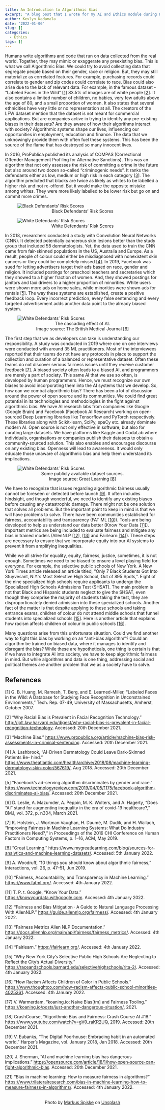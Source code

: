 ```yaml
---
title: An Introduction to Algorithmic Bias
excerpt: "A blog post that I wrote for my AI and Ethics module during my Master's"
author: Kevlyn Kadamala
date: '2022-01-06'
slug: []
categories:
  - Ethics
tags: []
---
```


Humans write algorithms and code that run on data collected from the
real world. Together, they may mimic or exaggerate any preexisting bias.
This is what we call Algorithmic Bias. We could try to avoid collecting
data that segregate people based on their gender, race or religion. But,
they may still materialize as correlated features. For example,
purchasing records could correlate to gender and zip codes could
correlate to race. Bias could also arise due to the lack of relevant
data. For example, in the famous dataset - “Labeled Faces in the Wild”
[[1]](#1) 83.5% of images are of white people [[2]](#2). It also contains a
limited number of children, no babies, very few adults above the age of
80, and a small proportion of women. It also states that several
ethnicities have very little or no representation at all. The creators
of the LFW dataset mention that the dataset is not meant for commercial
applications. But are companies active in trying to identify any
pre-existing biases in their datasets? Are they aware of how their
algorithms interact with society? Algorithmic systems shape our lives,
influencing our opportunities in employment, education and finance. The
data that we unknowingly provide them with often fuel these systems.
This has been the source of the flame that has destroyed so many
innocent lives.

In 2016, ProPublica published its analysis of COMPAS (Correctional
Offender Management Profiling for Alternative Sanctions). This was an
algorithm that not only assesses the risk of committing a crime in the
future but also around two dozen so-called “criminogenic needs”. It
ranks the defendants either as low, medium or high risk in each category
[[3]](#3). The algorithm predicted that blacks are twice as likely as whites
to be labelled a higher risk and not re-offend. But it would make the
opposite mistake among whites. They were more likely labelled to be
lower risk but go on and commit more crimes.

<figure>
<img src="images/black-defendant.png" id="fig:black" alt="Black Defendants’ Risk Scores" /><figcaption style="text-align: center" aria-hidden="true">Black Defendants’ Risk Scores</figcaption>
</figure>

<figure>
<img src="images/white-defendant.png" id="fig:white" alt="White Defendants’ Risk Scores" /><figcaption style="text-align: center" aria-hidden="true">White Defendants’ Risk Scores</figcaption>
</figure>

In 2018, researchers conducted a study with Convolution Neural Networks
(CNN). It detected potentially cancerous skin lesions better than the
study group that included 58 dermatologists. Yet, the data used to train
the CNN came from fair-skinned populations in the US, Australia and
Europe. As a result, people of colour could either be misdiagnosed with
nonexistent skin cancers or they could be completely missed [[4]](#4). In
2019, Facebook was sued for letting advertisers target their ads based
on race, gender and religion. It included postings for preschool
teachers and secretaries which they showed to a higher fraction of
women. And, they showed postings for janitors and taxi drivers to a
higher proportion of minorities. White users were shown more ads on home
sales, while minorities were shown ads for rentals [[5]](#5). The way these
systems are established, create a positive feedback loop. Every
incorrect prediction, every false sentencing and every targeted
advertisement adds another data point to the already biased system.

<figure>
<img src="images/bmj.jpg" id="fig:white" alt="White Defendants’ Risk Scores" /><figcaption style="text-align: center" aria-hidden="true">The cascading effect of AI.
<br />
Image source: The British Medical Journal <a href="#6">[6]</a></figcaption>
</figure>

The first step that we as developers can take is understanding our
responsibility. A study was conducted in 2019 where one on one
interviews were conducted with around 35 ML practitioners. Most of the
interviewees reported that their teams do not have any protocols in
place to support the collection and curation of a balanced or
representative dataset. Often these teams do not discover serious
fairness issues until they receive customer feedback [[7]](#7). A biased
society often leads to a biased AI, and programmers are merely a part of
society. This same AI that we use so often, is developed by human
programmers. Hence, we must recognize our own biases to avoid
incorporating them into the AI systems that we develop. So, how can we
combat algorithmic bias? There has been a lot of discussion around the
power of open source and its communities. We could find great potential
in its technologies and methodologies in the fight against algorithmic
bias. We have AI research labs from companies like Google (Google Brain)
and Facebook (Facebook AI Research) working on open-sourced Deep
Learning libraries like Tensorflow and PyTorch respectively. These
libraries along with Scikit-learn, SciPy, spaCy etc. already dominate
modern AI. Open source is not only effective in software, but also for
curating large datasets. We have platforms like Kaggle and CodaLab where
individuals, organisations or companies publish their datasets to obtain
a community-sourced solution. This also enables and encourages discourse
on any existing bias. Openness will lead to awareness. It would only
educate those unaware of algorithmic bias and help them understand its
implications.

<figure>
<img src="images/datasets.png" id="fig:white" alt="White Defendants’ Risk Scores" /><figcaption style="text-align: center" aria-hidden="true">Some publicly available dataset sources.
<br />
Image source: Great Learning <a href="#8">[8]</a></figcaption>
</figure>

We have to recognize that issues regarding algorithmic fairness usually
cannot be foreseen or detected before launch [[9]](#9). It often includes
hindsight, and though wonderful, we need to identify any existing biases
before causing any catastrophic damage. There might not be one solution
that solves all problems. But the important point to keep in mind is
that we will have problems to solve. There have been communities
established for fairness, accountability and transparency (FAT ML
[[10]](#10)). Tools are being developed to help us understand our data better
(Know Your Data [[11]](#11)). Important metrics are being included to
evaluate fairness and mitigate any bias in trained models (AllenNLP
[[12]](#12), [[13]](#13) and Fairlearn [[14]](#14)). These steps are necessary to
ensure that we incorporate equity into our AI systems to prevent it from
amplifying inequalities.

While we all strive for equality, equity, fairness, justice, sometimes,
it is not enough. Sometimes we need to be biased to ensure a level
playing field for everyone. For example, the selective public schools of
New York. A New York Times article released an article titled, “Only 7
Black Students Got Into Stuyvesant, N.Y.’s Most Selective High School,
Out of 895 Spots,”. Eight of the nine specialized high schools require
applicants to undergo the Specialized High Schools Admissions Test
(SHSAT). The main problem is not that Black and Hispanic students
neglect to give the SHSAT, even though they comprise the majority of
students taking the test, they are disproportionately denied admission
into these specialized schools. Another fact of the matter is that
despite applying to these schools and taking entrance exams, children of
colour do not attend middle schools that funnel students into
specialized schools [[15]](#15). Here is another article that explains how
racism affects children of colour in public schools [[16]](#16).

Many questions arise from this unfortunate situation. Could we find
another way to fight this bias by working on an “anti-bias algorithm”?
Could an algorithm be trained on biased data, where it manages to
identify and disregard the bias? While these are hypotheticals, one
thing is certain is that if we have to integrate AI into society, we
have to keep algorithmic fairness in mind. But while algorithms and data
is one thing, addressing social and political themes are another problem
that we as a society have to solve.

## References

<a name="1"></a>[1] G. B. Huang, M. Ramesh, T. Berg, and E. Learned-Miller, “Labeled Faces in the Wild: A Database for Studying Face Recognition in Unconstrained Environments,” Tech. Rep. 07-49, University of Massachusetts, Amherst, October 2007.

<a name="2"></a>[2] “Why Racial Bias is Prevalent in Facial Recognition Technology.” <a target="_blank" href="http://jolt.law.harvard.edu/digest/why-racial-bias-is-prevalent-in-facial-recognition-technology">http://jolt.law.harvard.edu/digest/why-racial-bias-is-prevalent-in-facial-recognition-technology</a>. Accessed: 20th December 2021.

<a name="3"></a>[3] “Machine Bias.” <a target="_blank" href="https://www.propublica.org/article/machine-bias-risk-assessments-in-criminal-sentencing">https://www.propublica.org/article/machine-bias-risk-assessments-in-criminal-sentencing</a>. Accessed: 20th December 2021.

<a name="4"></a>[4] A. Lashbrook, “AI-Driven Dermatology Could Leave Dark-Skinned Patients Be-
hind.” <a target="_blank" href="https://www.theatlantic.com/health/archive/2018/08/machine-learning-dermatology-skin-color/567619/">https://www.theatlantic.com/health/archive/2018/08/machine-learning-dermatology-skin-color/567619/</a>, Aug 2018. Accessed: 20th December 2021.

<a name="5"></a>[5] “Facebook’s ad-serving algorithm discriminates by gender and race.” <a target="_blank" href="https://www.technologyreview.com/2019/04/05/1175/facebook-algorithm-discriminates-ai-bias/">https://www.technologyreview.com/2019/04/05/1175/facebook-algorithm-discriminates-ai-bias/</a>. Accessed: 20th December 2021.

<a name="6"></a>[6] D. Leslie, A. Mazumder, A. Peppin, M. K. Wolters, and A. Hagerty, “Does “AI” stand for augmenting inequality in the era of covid-19 healthcare?,” BMJ, vol. 372, p. n304, March 2021.

<a name="7"></a>[7] K. Holstein, J. Wortman Vaughan, H. Daumé, M. Dudik, and H. Wallach, “Improving Fairness in Machine Learning Systems: What Do Industry Practitioners Need?,” in Proceedings of the 2019 CHI Conference on Human Factors in Computing Systems, p. 1–16, ACM, May 2019.

<a name="8"></a>[8] “Great Learning.” <a target="_blank" href="https://www.mygreatlearning.com/blog/sources-for-analytics-and-machine-learning-datasets/">https://www.mygreatlearning.com/blog/sources-for-analytics-and-machine-learning-datasets/</a>. Accessed: 5th January 2022.

<a name="9"></a>[9] A. Woodruff, “10 things you should know about algorithmic fairness,” Interactions, vol. 26, p. 47–51, Jun 2019.

<a name="10"></a>[10] “Fairness, Accountability, and Transparency in Machine Learning.” <a target="_blank" href="https://www.fatml.org/">https://www.fatml.org/</a>. Accessed: 4th January 2022.

<a name="11"></a>[11] T. P. t. Google, “Know Your Data.” <a target="_blank" href="https://knowyourdata.withgoogle.com">https://knowyourdata.withgoogle.com</a>. Accessed: 4th January 2022.

<a name="12"></a>[12] “Fairness and Bias Mitigation · A Guide to Natural Language Processing With AllenNLP.” <a target="_blank" href="https://guide.allennlp.org/fairness/">https://guide.allennlp.org/fairness/</a>. Accessed: 4th January 2022.

<a name="13"></a>[13] “Fairness Metrics Allen NLP Documentation.” <a target="_blank" href="https://docs.allennlp.org/main/api/fairness/fairness_metrics/">https://docs.allennlp.org/main/api/fairness/fairness_metrics/</a>. Accessed: 4th January 2022.

<a name="14"></a>[14] “Fairlearn.” <a target="_blank" href="https://fairlearn.org/">https://fairlearn.org/</a>. Accessed: 4th January 2022.

<a name="15"></a>[15] “Why New York City’s Selective Public High Schools Are Neglecting to Reflect the City’s Actual Diversity.” <a target="_blank" href="https://raceandschools.barnard.edu/selectivehighschools/rita-2/">https://raceandschools.barnard.edu/selectivehighschools/rita-2/</a>. Accessed: 4th January 2022.

<a name="16"></a>[16] “How Racism Affects Children of Color in Public Schools.” <a target="_blank" href="https://www.thoughtco.com/how-racism-affects-public-school-minorities-4025361">https://www.thoughtco.com/how-racism-affects-public-school-minorities-4025361</a>. Accessed: 4th January 2022.

<a name="17"></a>[17] V. Warmerdam, “koaning.io: Naive Bias<a name="2"></a>[tm] and Fairness Tooling.” <a target="_blank" href="https://koaning.io/posts/just-another-dangerous-situation/">https://koaning.io/posts/just-another-dangerous-situation/</a>, 2021.

<a name="18"></a>[18] CrashCourse, “Algorithmic Bias and Fairness: Crash Course AI #18.” <a target="_blank" href="https://www.youtube.com/watch?v=gV0_raKR2UQ">https://www.youtube.com/watch?v=gV0_raKR2UQ</a>, 2019. Accessed: 20th December 2021.

<a name="19"></a>[19] V. Eubanks, “The Digital Poorhouse: Embracing habit in an automated world,” Harper’s Magazine, vol. January 2018, Jan 2018. Accessed: 20th December 2021.

<a name="20"></a>[20] J. Sherman, “AI and machine learning bias has dangerous implications.” <a target="_blank" href="https://opensource.com/article/18/1/how-open-source-can-fight-algorithmic-bias">https://opensource.com/article/18/1/how-open-source-can-fight-algorithmic-bias</a>. Accessed: 20th December 2021.

<a name="21"></a>[21] “Bias in machine learning: How to measure fairness in algorithms?” <a target="_blank" href="https://www.trilateralresearch.com/bias-in-machine-learning-how-to-measure-fairness-in-algorithms/">https://www.trilateralresearch.com/bias-in-machine-learning-how-to-measure-fairness-in-algorithms/</a>. Accessed: 4th January 2022.

<div style="text-align: center; margin-top: 2rem">
Photo by <a href="https://unsplash.com/@markusspiske?utm_source=unsplash&utm_medium=referral&utm_content=creditCopyText">Markus Spiske</a> on <a href="https://unsplash.com/s/photos/algorithm?utm_source=unsplash&utm_medium=referral&utm_content=creditCopyText">Unsplash</a>
</div>